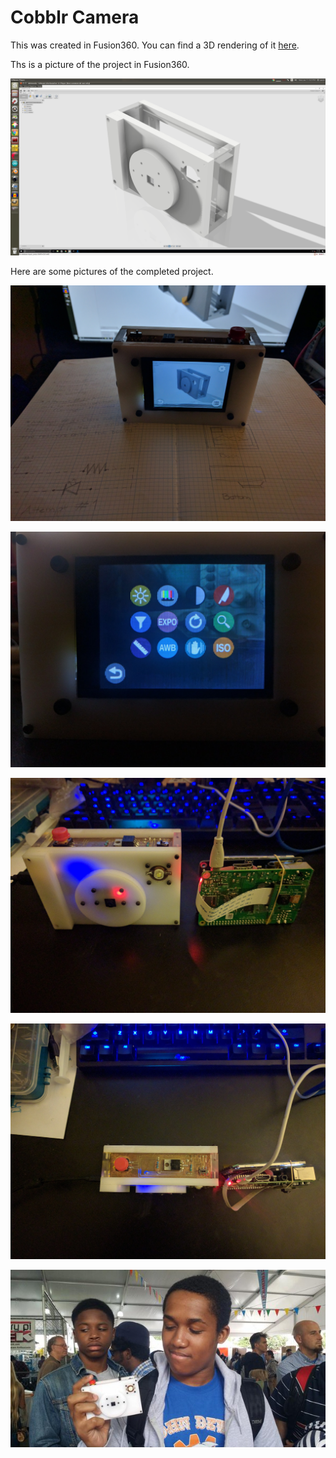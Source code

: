 # Cobblr Camera

This was created in Fusion360. You can find a 3D rendering of it [here](http://a360.co/2j9tTPW).

Ths is a picture of the project in Fusion360.

  ![CADs](photos/camera_cad.png?raw=true "camera")

Here are some pictures of the completed project.

![camera](photos/camera_back.jpg?raw=true "camera")

![camera](photos/camera_icons.jpg?raw=true "camera")

![camera](photos/camera_raw.jpg?raw=true "camera")

![camera](photos/camera_top.jpg?raw=true "camera")

![camera](photos/me_with_camera.jpg?raw=true "camera")



  
